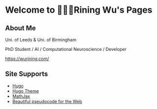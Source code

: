 # Welcome to 👨🏻‍💻Rining Wu's Pages

## About Me

Uni. of Leeds & Uni. of Birmingham

PhD Student / AI / Computational Neuroscience / Developer

<https://wurining.com/>

## Site Supports

- [Hugo](https://github.com/gohugoio/hugo)
- [Hugo Theme](https://github.com/adityatelange/hugo-PaperMod)
- [MathJax](https://www.mathjax.org/#gettingstarted)
- [Beautiful pseudocode for the Web](https://github.com/SaswatPadhi/pseudocode.js)
